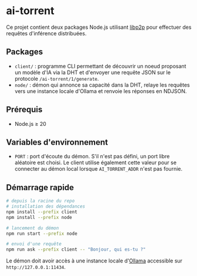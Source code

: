 # ai-torrent

Ce projet contient deux packages Node.js utilisant [libp2p](https://libp2p.io/) pour effectuer des requêtes d'inférence distribuées.

## Packages

- `client/` : programme CLI permettant de découvrir un noeud proposant un modèle d'IA via la DHT et d'envoyer une requête JSON sur le protocole `/ai-torrent/1/generate`.
- `node/` : démon qui annonce sa capacité dans la DHT, relaye les requêtes vers une instance locale d'Ollama et renvoie les réponses en NDJSON.

## Prérequis

- Node.js ≥ 20

## Variables d'environnement

- `PORT` : port d'écoute du démon. S'il n'est pas défini, un port libre aléatoire est choisi. Le client utilise également cette valeur pour se connecter au démon local lorsque `AI_TORRENT_ADDR` n'est pas fournie.

## Démarrage rapide

```bash
# depuis la racine du repo
# installation des dépendances
npm install --prefix client
npm install --prefix node

# lancement du démon
npm run start --prefix node

# envoi d'une requête
npm run ask --prefix client -- "Bonjour, qui es-tu ?"
```

Le démon doit avoir accès à une instance locale d'[Ollama](https://github.com/ollama/ollama) accessible sur `http://127.0.0.1:11434`.
